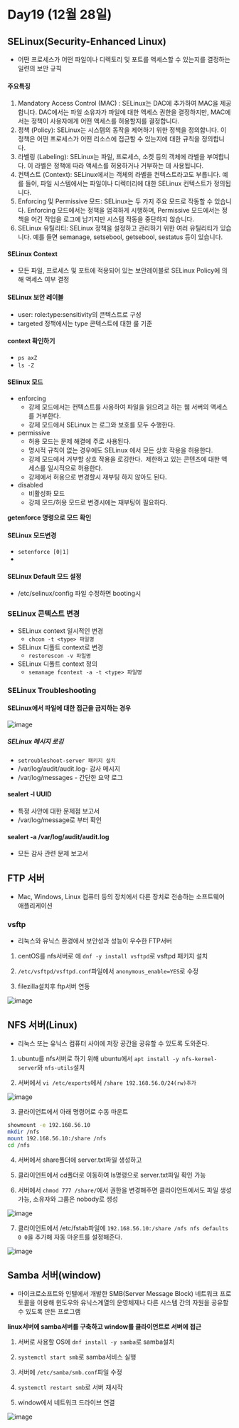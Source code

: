 # Day19 (12월 28일)

## SELinux(Security-Enhanced Linux)
- 어떤 프로세스가 어떤 파일이나 디렉토리 및 포트를 액세스할 수 있는지를 결정하는 일련의 보안 규칙

#### 주요특징
1. Mandatory Access Control (MAC) :  SELinux는 DAC에 추가하여 MAC을 제공합니다. DAC에서는 파일 소유자가 파일에 대한 액세스 권한을 결정하지만, MAC에서는 정책이 사용자에게 어떤 액세스를 허용할지를 결정합니다.
2. 정책 (Policy): SELinux는 시스템의 동작을 제어하기 위한 정책을 정의합니다. 이 정책은 어떤 프로세스가 어떤 리소스에 접근할 수 있는지에 대한 규칙을 정의합니다.
3. 라벨링 (Labeling): SELinux는 파일, 프로세스, 소켓 등의 객체에 라벨을 부여합니다. 이 라벨은 정책에 따라 액세스를 허용하거나 거부하는 데 사용됩니다.
4. 컨텍스트 (Context): SELinux에서는 객체의 라벨을 컨텍스트라고도 부릅니다. 예를 들어, 파일 시스템에서는 파일이나 디렉터리에 대한 SELinux 컨텍스트가 정의됩니다.
5. Enforcing 및 Permissive 모드: SELinux는 두 가지 주요 모드로 작동할 수 있습니다. Enforcing 모드에서는 정책을 엄격하게 시행하며, Permissive 모드에서는 정책을 어긴 작업을 로그에 남기지만 시스템 작동을 중단하지 않습니다.
6. SELinux 유틸리티: SELinux 정책을 설정하고 관리하기 위한 여러 유틸리티가 있습니다. 예를 들면 semanage, setsebool, getsebool, sestatus 등이 있습니다.


#### SELinux Context
- 모든 파일, 프로세스 및 포트에 적용되어 있는 보안레이블로 SELinux Policy에 의해 액세스 여부 결정

#### SELinux 보안 레이블
- user: role:type:sensitivity의 콘텍스트로 구성
- targeted 정책에서는 type 콘텍스트에 대한 룰 기준

#### context 확인하기
- `ps axZ`
- `ls -Z`

#### SElinux 모드
- enforcing
  - 강제 모드에서는 컨텍스트를 사용하여 파일을 읽으려고 하는 웹 서버의 액세스를 거부한다.
  - 강제 모드에서 SELinux 는 로그와 보호를 모두 수행한다.
- permissive
  -  허용 모드는 문제 해결에 주로 사용된다.
  -  명시적 규칙이 없는 경우에도 SELinux 에서 모든 상호 작용을 허용한다.
  -  강제 모드에서 거부할 상호 작용을 로깅한다.  제한하고 있는 콘텐츠에 대한 액세스를 일시적으로 허용한다.
  -  강제에서 허용으로 변경할시 재부팅 하지 않아도 된다.
- disabled
  -  비활성화 모드
  -  강제 모드/허용 모드로 변경시에는 재부팅이 필요하다.
 
**getenforce 명령으로 모드 확인**

#### SELinux 모드변경
- `setenforce [0|1]`
- 
#### SELinux Default 모드 설정
- /etc/selinux/config 파일 수정하면 booting시 

### SELinux 콘텍스트 변경
- SELinux context 일시적인 변경
  - `chcon -t <type> 파일명`
- SELinux 디폴트 context로 변경
  - `restorescon -v 파일명`
- SELinux 디폴트 context 정의
  - `semanage fcontext -a -t <type> 파일명`

### SELinux Troubleshooting

#### SELinux에서 파일에 대한 접근을 금지하는 경우

![image](https://github.com/JoEunSae/Metanet-Internship/assets/83803199/789a220c-9273-4cc1-8dea-7eedcd6ea1f8)

##### SELinux 메시지 로깅
- `setroubleshoot-server 패키지 설치`
- /var/log/audit/audit.log- 감사 메시지
- /var/log/messages - 간단한 요약 로그

#### sealert -l UUID
- 특정 사안에 대한 문제점 보고서
- /var/log/message로 부터 확인


#### sealert -a /var/log/audit/audit.log
- 모든 감사 관련 문제 보고서

## FTP 서버
- Mac, Windows, Linux 컴퓨터 등의 장치에서 다른 장치로 전송하는 소프트웨어 애플리케이션

### vsftp
- 리눅스와 유닉스 환경에서 보안성과 성능이 우수한 FTP서버

1. centOS를 nfs서버로 에 `dnf -y install vsftpd`로 vsftpd 패키지 설치

2.  `/etc/vsftpd/vsftpd.conf`파일에서 `anonymous_enable=YES`로 수정

3. filezilla설치후 ftp서버 연동

![image](https://github.com/JoEunSae/Metanet-Internship/assets/83803199/2e6748d3-5fb3-4a8c-bde6-86e83fd329ab)

## NFS 서버(Linux)
- 리눅스 또는 유닉스 컴퓨터 사이에 저장 공간을 공유할 수 있도록 도와준다.

1. ubuntu를 nfs서버로 하기 위해 ubuntu에서 `apt install -y nfs-kernel-server`와 `nfs-utils`설치

2. 서버에서 `vi /etc/exports`에서 `/share 192.168.56.0/24(rw)추가`

![image](https://github.com/JoEunSae/Metanet-Internship/assets/83803199/6a4b3e76-1c89-4048-8d33-0ebf7270ee8d)

3. 클라이언트에서 아래 명령어로 수동 마운트
```bash
showmount -e 192.168.56.10
mkdir /nfs
mount 192.168.56.10:/share /nfs
cd /nfs
```

4. 서버에서 share폴더에 server.txt파일 생성하고

5. 클라이언트에서 cd폴더로 이동하여 ls명령으로 server.txt파일 확인 가능

6. 서버에서 `chmod 777 /share/`에서 권한을 변경해주면 클라이언트에서도 파일 생성 가능, 소유자와 그룹은 nobody로 생성

![image](https://github.com/JoEunSae/Metanet-Internship/assets/83803199/a419e4aa-b1a5-4785-a447-b8c83ed1b37e)

7. 클라이언트에서 /etc/fstab파일에 `192.168.56.10:/share /nfs nfs defaults 0 0`을 추가해 자동 마운트를 설정해준다.

![image](https://github.com/JoEunSae/Metanet-Internship/assets/83803199/185c8587-ccdb-4c63-8668-62f1e1c820e4)

## Samba 서버(window)
-  마이크로소프트와 인텔에서 개발한 SMB(Server Message Block) 네트워크 프로토콜을 이용해 윈도우와 유닉스계열의 운영체제나 다른 시스템 간의 자원을 공유할 수 있도록 만든 프로그램

**linux서버에 samba서버를 구축하고 window를 클라이언트로 서버에 접근**

1. 서버로 사용할 OS에 `dnf install -y samba`로 samba설치

2. `systemctl start smb`로 samba서비스 실행

3. 서버에 `/etc/samba/smb.conf`파일 수정

4. `systemctl restart smb`로 서버 재시작

5. window에서 네트워크 드라이브 연결

![image](https://github.com/JoEunSae/Metanet-Internship/assets/83803199/6f13e16a-180e-4ef3-a5a9-a47307e66fbe)


